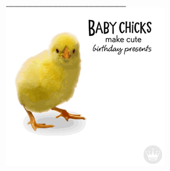 ___________________________________________________![chick present](https://github.com/Scelester/Scelester/blob/main/quirky_birthday_gif_2048x2048.gif?raw=true)

